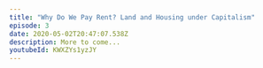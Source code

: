 ```yaml
---
title: "Why Do We Pay Rent? Land and Housing under Capitalism"
episode: 3
date: 2020-05-02T20:47:07.538Z
description: More to come...
youtubeId: KWXZYs1yzJY
---
```

